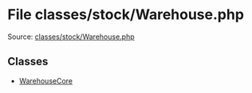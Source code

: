 File classes/stock/Warehouse.php
=========
Source: [classes/stock/Warehouse.php](https://github.com/PrestaShop/PrestaShop/blob/1.6.1.1/classes/stock/Warehouse.php)


Classes
-------

* [WarehouseCore](class.WarehouseCore.md)

